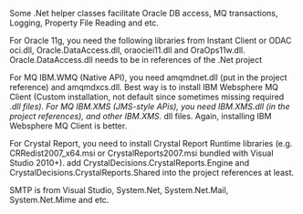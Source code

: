 Some .Net helper classes facilitate Oracle DB access, MQ transactions, Logging, Property File Reading and etc.

For Oracle 11g, you need the following libraries from Instant Client or ODAC
oci.dll, Oracle.DataAccess.dll, oraociei11.dll and OraOps11w.dll. Oracle.DataAccess.dll needs to be in references of the .Net project

For MQ IBM.WMQ (Native API), you need amqmdnet.dll (put in the project reference) and amqmdxcs.dll. Best way is to install IBM Websphere MQ Client (Custom installation, not default since sometimes missing required *.dll files). For MQ IBM.XMS (JMS-style APis), you need IBM.XMS.dll (in the project references), and other IBM.XMS.* dll files. Again, installing IBM Websphere MQ Client is better.

For Crystal Report, you need to install Crystal Report Runtime libraries (e.g. CRRedist2007_x64.msi or CrystalReports2007.msi bundled with Visual Studio 2010+). add CrystalDecisions.CrystalReports.Engine and CrystalDecisions.CrystalReports.Shared into the project references at least.

SMTP is from Visual Studio, System.Net, System.Net.Mail, System.Net.Mime and etc.